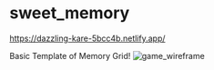 # sweet_memory
https://dazzling-kare-5bcc4b.netlify.app/

Basic Template of Memory Grid! 
![game_wireframe](https://user-images.githubusercontent.com/79131508/148714803-d7098d65-1c24-4113-867e-4b6acc4b629a.jpg)
